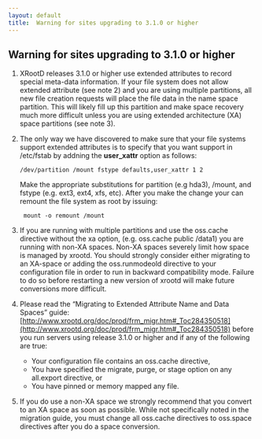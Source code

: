```yaml
---
layout: default
title:  Warning for sites upgrading to 3.1.0 or higher
---
```


Warning for sites upgrading to 3.1.0 or higher
----------------------------------------------

 1. XRootD releases 3.1.0 or higher use extended attributes to record special
    meta-data information. If your file system does not allow extended attribute
    (see note 2) and you are using multiple partitions, all new file creation
    requests will place the file data in the name space partition. This will
    likely fill up this partition and make space recovery much more difficult
    unless you are using extended architecture (XA) space partitions (see
    note 3).

 2. The only way we have discovered to make sure that your file systems
    support extended attributes is to specify that you want support in
    /etc/fstab by addning the **user_xattr** option as follows:

        /dev/partition /mount fstype defaults,user_xattr 1 2


    Make the appropriate substitutions for partition (e.g hda3), /mount, and
    fstype (e.g. ext3, ext4, xfs, etc). After you make the change your can
    remount the file system as root by issuing:

         mount -o remount /mount

 3. If you are running with multiple partitions and use the oss.cache directive
    without the xa option, (e.g. oss.cache public /data1) you are running with
    non-XA spaces. Non-XA spaces severely limit how space is managed by xrootd.
    You should strongly consider either migrating to an XA-space or adding the
    oss.runmodeold directive to your configuration file in order to run in
    backward compatibility mode. Failure to do so before restarting a new
    version of xrootd will make future conversions more difficult.

 4. Please read the “Migrating to Extended Attribute Name and Data Spaces” guide:
    [http://www.xrootd.org/doc/prod/frm_migr.htm#_Toc284350518](http://www.xrootd.org/doc/prod/frm_migr.htm#_Toc284350518)
    before you run servers using release 3.1.0 or higher and if any of the
    following are true:

     * Your configuration file contains an oss.cache directive,
     * You have specified the migrate, purge, or stage option on any all.export
       directive, or
     * You have pinned or memory mapped any file.

 5. If you do use a non-XA space we strongly recommend that you convert to an
    XA space as soon as possible. While not specifically noted in the migration
    guide, you must change all oss.cache directives to oss.space directives
    after you do a space conversion.
